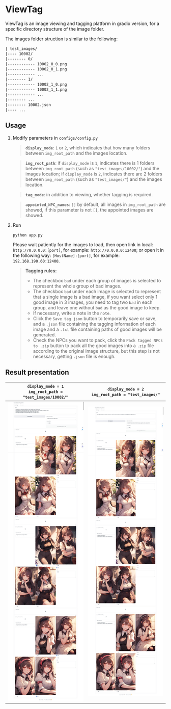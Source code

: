 # ViewTag
ViewTag is an image viewing and tagging platform in gradio version, for a specific directory structure of the image folder.

The images folder struction is similar to the following:
```
| test_images/
|---- 10002/
|-------- 0/
|------------ 10002_0_0.png
|------------ 10002_0_1.png
|------------ ...
|-------- 1/
|------------ 10002_1_0.png
|------------ 10002_1_1.png
|------------ ...
|-------- ...
|-------- 10002.json
|---- ...
```

## Usage
1. Modify parameters in ```configs/config.py```
    > **```display_mode```**: ```1``` or ```2```, which indicates that how many folders between ```img_root_path``` and the images location.

    > **```img_root_path```**: if ```display_mode``` is ```1```, indicates there is 1 folders between ```img_root_path``` (such as ```"test_images/10002/"```) and the images location; if ```display_mode``` is ```2```, indicates there are 2 folders between ```img_root_path``` (such as ```"test_images/"```) and the images location.

    > **```tag_mode```**: in addition to viewing, whether tagging is required.

    > **```appointed_NPC_names```**: ```[]``` by default, all images in ```img_root_path``` are showed, if this parameter is not ```[]```, the appointed images are showed.

2. Run
    ```
    python app.py
    ```
    Please wait patiently for the images to load, then open link in local: ```http://0.0.0.0:[port]```, for example: ```http://0.0.0.0:12400```; or open it in the following way: ```[HostName]:[port]```, for example: ```192.168.190.60:12400```.
    
    > **Tagging rules:**
    > - The checkbox ```bad``` under each group of images is selected to represent the whole group of bad images.
    > - The checkbox ```bad``` under each image is selected to represent that a single image is a bad image, if you want select only 1 good image in 3 images, you need to tag two ```bad``` in each group, and leave one without ```bad``` as the good image to keep.
    > - If necessary, write a note in the ```note```.
    > - Click the ```Save tag json``` button to temporarily save or save, and a ```.json``` file containing the tagging information of each image and a ```.txt``` file containing paths of good images will be generated.
    > - Check the NPCs you want to pack, click the ```Pack tagged NPCs to .zip``` button to pack all the good images into a ```.zip``` file according to the original image structure, but this step is not necessary, getting ```.json``` file is enough.

## Result presentation
| ```display_mode = 1``` <br> ```img_root_path = "test_images/10002/"``` | ```display_mode = 2``` <br> ```img_root_path = "test_images/"``` |
| ------- | ------- |
| ![demo_1.jpeg](images/demo_images/demo_1.jpeg)  | ![demo_2.jpeg](images/demo_images/demo_2.jpeg) |